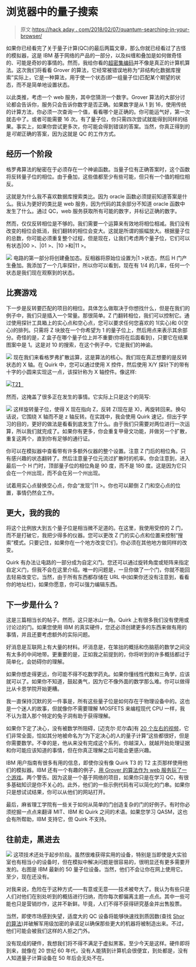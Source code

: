 # 浏览器中的量子搜索

> 原文:[https://hack aday . com/2018/02/07/quantum-searching-in-your-browser/](https://hackaday.com/2018/02/07/quantum-searching-in-your-browser/)

如果你已经看完了关于量子计算(QC)的最后两篇文章，那么你就已经看过了古怪的模拟器，这是 IBM 基于网络的产品的一部分，以及纠缠和叠加是如何做奇怪的、可能是奇妙的事情的。然而，我给你看的[超密集编码](https://hackaday.com/2018/01/31/quantum-communications-in-your-browser/)并不像是真正的计算机算法。这次我们将看看 Grover 的算法，它经常被错误地称为“非结构化数据库搜索”实际上，它是一种算法，用于使一个状态(即一组量子位)匹配某个期望的状态，而不是简单地设置状态。

以此类推，考虑一个 web 服务，其中您猜测一个数字。Grover 算法的大部分讨论都会告诉你，服务只会告诉你数字是否正确。如果数字是从 1 到 16，使用传统的计算方法，你必须一次查询一个值，看看哪个是正确的。你可能运气好，第一次就击中了。或者可能需要 16 次。有了量子位，你只需四次尝试就能得到同样的结果。事实上，如果你尝试更多次，你可能会得到错误的答案。当然，你真正得到的是*可能*正确的答案，因为这就是 QC 的工作方式。

## 经历一个阶段

格罗弗算法的秘密在于必须存在一个神谕函数。当量子位有正确答案时，这个函数将反转量子位的相位。由于叠加，这些值都至少有些可能，但只有一个值的相位相反。

这就是为什么我不喜欢数据库搜索类比。因为 oracle 函数必须提前知道答案是什么。我认为更好的类比是 web 服务，因为代码的其余部分不知道 oracle 函数中发生了什么。通过 QC，web 服务获取所有可能的数字，并标记正确的数字。

然而，仅仅反转相位是不够的。我们需要一个运算来有效地将相位相减。我们没有改变的相位会抵消，我们翻转的相位会变大。这就是所谓的振幅放大。根据量子位的总数，你可能必须重复整个过程，但是现在，让我们考虑两个量子位，它们可以有状态|00 >、|01 >、|10 >和|11 >。

[![](../Images/107ca160ebc37a48befd990a7802a40f.png)](https://hackaday.com/wp-content/uploads/2018/02/gro0.jpg) 电路的第一部分将创建叠加态。反相器将原始位设置为|1 >状态，然后 H 门产生叠加。我添加了一个几率探针，所以你可以看到，现在有 1/4 的几率，任何一个状态是我们现在观察到的状态。

## 比赛游戏

下一步是反转要匹配的项目的相位。具体怎么做取决于你想找什么，但是在我们的例子中，我们只是插入一个常量。那很简单。Z 门翻转相位，我们可以控制它。通过使用探针工具箱上的实心点和空心点，您可以要求任何您喜欢的 1(实心)和 0(空心)的排列。只需将 Z 块放在一个你希望为 1 的量子位上，然后用点来表示其余部分。奇怪的是，Z 盒子在哪个量子位上并不重要(你将在后面看到)，只要它在结果图案中是 1。这是对 10 的搜索，在这个例子中，它是我们的神谕。

[![](../Images/8852d966a226a04970277bfa47152e94.png)](https://hackaday.com/wp-content/uploads/2018/02/oracle.jpg) 现在我们来看格罗弗扩散运算，这是算法的核心。我们现在真正想要的是反转状态的 X 轴。在 Quirk 中，您可以通过使用 X 控件，然后使用 X/Y 探针下的带有十字的小圆来实现这一点，该探针称为 X 轴控件。像这样:

[![](../Images/4b0438fd77e54c6b151badc7db8f16ee.png)T2】](https://hackaday.com/wp-content/uploads/2018/02/qm51.jpg)

然而，这掩盖了很多正在发生的事情。它实际上只是这个的简写:

[![](../Images/8d85a879710cf3a93d065227d1209df1.png)](https://hackaday.com/wp-content/uploads/2018/02/xprobe.jpg) 这样旋转量子位，使得 X 现在指向 Z，反转 Z(现在是 X)，再旋转回来。换句话说，它围绕 X 轴而不是 z 轴反转。在实践中，我会使用 Quirk 速记，但出于学习的目的，更好的做法是看看到底发生了什么。由于我们只需要对两位进行一次运算，所以我们就完成了。如果你有更多，你会重复甲骨文功能，并做另一个扩散，重复这两个，直到你有足够的通行证。

你可以在模拟器中查看带有许多额外仪器的整个设置。注意 Z 门后的相位角。只有感兴趣的状态翻转了。然后注意量子位元流过扩散时的机率。你会注意到，进入最后一个 H 门时，顶部量子位的相位角是 90 度，而不是 180 度。这是因为它只会在一个州出现，而不会在另一个州出现。

试着用实心点替换空心点，你会“发现”|11 >。你也可以颠倒 Z 门和空心点的位置，事情仍然会工作。

## 更大，我的我的

将这个比例放大到五个量子位是相当微不足道的。在这里，我使用受控的 Z 门，而不是打破它，我把少得多的仪器。您可以更改 Z 门的实心点和位置来控制“搜索”模式。只要记住，如果你在一个地方改变它们，你必须在其他地方做同样的改变。

Quirk 有办法让电路的一部分成为自定义门。您还可以通过旋转角度或矩阵来指定自定义门，但我不会在这里介绍。唯一的问题是，一旦你做了一个门，你就不能回去轻易改变它。当然，由于所有东西都存储在 URL 中(如果你还没有注意到，看看你的地址栏)，如果你愿意，你可以强力编辑东西。

## 下一步是什么？

这是三篇相当长的帖子。然而，这只是冰山一角。Quirk 上有很多我们没有使用或讨论过的门。如果您使用 IBM 的真实硬件，您还必须创建更多的东西来做有用的事情，并且还要考虑额外的实际问题。

好消息是互联网上有大量的材料。坏消息是，在笨拙的概括和伤脑筋的数学之间没有太多的中间地带。更重要的是，正如我之前提到的，你将听到的许多概括都过于简单化，会妨碍你的理解。

如果你想走得更远，你可能不得不吃数学药丸。如果你懂线性代数和三角学，应该就可以了。如果你不知道，鼓起勇气，因为它不像外面的数学那么难。你可以做得比从卡恩学院开始更糟。

我一直保持沉默的另一件事是，所有这些量子位是如何存在于物理设备中的。这也是一个迷人的故事，但就像你不需要理解 MOSFETS 来编程现代 CPU 一样，我不认为潜入那个特定的兔子洞有助于获得理解。

如果你下定了决心，没有被数学所阻碍，[迈克尔·尼尔森]有 [20 个左右的视频](https://www.youtube.com/watch?v=X2q1PuI2RFI&list=PL1826E60FD05B44E4)，它们非常全面，恰如其分地被命名为“为下定决心的人的量子计算”这些都很好，但是你需要数学。不幸的是，他从来没有完成这个系列，你越深入，就越开始处理证据和你可能应该知道的事情，但在你真正理解之后可能会更感兴趣。

IBM 用户指南有很多有用的信息，即使你没有像 Quirk T3 的 T2 主页那样使用他们的模拟器。IBM 还有一个有趣的例子，[用 Grover 的算法作为 web 服务玩了一个游戏](https://www.ibm.com/developerworks/library/os-quantum-computing-shell-game/)。两个警告。因为这是一个基于网络的项目，如果你只是在学习 QC，有很多基础知识是你不关心的。此外，他们的一些示例代码有可以简化的门串。如果你只是想试试结果，你可以从他们的网站打开。

最后，麻省理工学院有一些关于如何从简单的门创造复杂的门的好例子。有时你必须挖掘一点点来翻译 MIT、IBM 和 Quirk 之间的术语。如果您学习 QASM，这也会有所帮助，IBM 支持它，但 Quirk 不支持。

## 往前走，黑进去

[![](../Images/24818a9be09164288514750fe43e3b40.png)](https://hackaday.com/wp-content/uploads/2018/01/ibm50.png) 这项技术还处于起步阶段。虽然很难获得实用的设备，特别是当即使是大实验室也有相当小的设备时，但在模拟中解决问题是很容易的，很明显还有更多需要开发的。右图是 IBM 最新的 50 量子位设备。当然，他们不会让你在网上使用它。至少，现在还没有。

对我来说，危险在于这种方式——有意或无意——技术被夸大了。我认为有些只是人们对他们在别处听到的概括进行归纳，而你每次都偏离主题一点点。其中一些可能也只是营销炒作，这并不新鲜。毕竟，人们不得不获得研究基金并出售股票。

当然，即使市场感到失望，适度大的 QC 设备将能够快速找到质因数(查找 [Shor 的算法](https://en.wikipedia.org/wiki/Shor%27s_algorithm))并破解军用级加密的承诺足以确保那些更大的机器将被制造出来。不过，他们可能会被我们这样的人拒之门外。

没有现成的硬件，我想我们将不得不满足于虚拟黑客。至少今天是这样。硬件即将到来，就像在 20 世纪 60 年代，没有人能猜到计算机会很便宜，到处都是，没有人知道量子计算设备在 50 年后会无处不在。